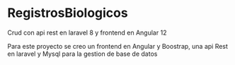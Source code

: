 # RegistrosBiologicos
Crud  con api rest en laravel 8 y frontend en Angular 12

Para este proyecto se creo un frontend en Angular y Boostrap, una api Rest en laravel y Mysql para la gestion de base de datos
